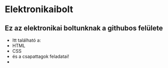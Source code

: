 # Elektronikaibolt

## Ez az elektronikai boltunknak a githubos felülete

- Itt található a:
- HTML
- CSS
- és a csapattagok feladatai!
- 
